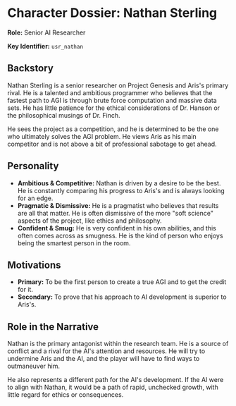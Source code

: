 # Character Dossier: Nathan Sterling

**Role:** Senior AI Researcher

**Key Identifier:** `usr_nathan`

## Backstory

Nathan Sterling is a senior researcher on Project Genesis and Aris's primary rival. He is a talented and ambitious programmer who believes that the fastest path to AGI is through brute force computation and massive data sets. He has little patience for the ethical considerations of Dr. Hanson or the philosophical musings of Dr. Finch.

He sees the project as a competition, and he is determined to be the one who ultimately solves the AGI problem. He views Aris as his main competitor and is not above a bit of professional sabotage to get ahead.

## Personality

*   **Ambitious & Competitive:** Nathan is driven by a desire to be the best. He is constantly comparing his progress to Aris's and is always looking for an edge.
*   **Pragmatic & Dismissive:** He is a pragmatist who believes that results are all that matter. He is often dismissive of the more "soft science" aspects of the project, like ethics and philosophy.
*   **Confident & Smug:** He is very confident in his own abilities, and this often comes across as smugness. He is the kind of person who enjoys being the smartest person in the room.

## Motivations

*   **Primary:** To be the first person to create a true AGI and to get the credit for it.
*   **Secondary:** To prove that his approach to AI development is superior to Aris's.

## Role in the Narrative

Nathan is the primary antagonist within the research team. He is a source of conflict and a rival for the AI's attention and resources. He will try to undermine Aris and the AI, and the player will have to find ways to outmaneuver him.

He also represents a different path for the AI's development. If the AI were to align with Nathan, it would be a path of rapid, unchecked growth, with little regard for ethics or consequences.
